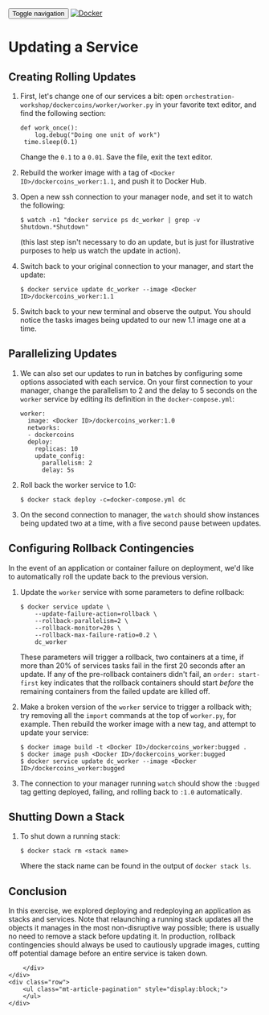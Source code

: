 <html>
<head>
    <title></title>
    <link href='https://maxcdn.bootstrapcdn.com/bootstrap/3.3.7/css/bootstrap.min.css' rel='stylesheet' integrity='sha384-BVYiiSIFeK1dGmJRAkycuHAHRg32OmUcww7on3RYdg4Va+PmSTsz/K68vbdEjh4u' crossorigin='anonymous'>
    <link href="../../app.css" rel="stylesheet" >
</head>
<body>
    <nav class="navbar navbar-default">
    <div class="container">
        <!-- Brand and toggle get grouped for better mobile display -->
        <div class="navbar-header">
        <button type="button" class="navbar-toggle collapsed" data-toggle="collapse" data-target="#bs-example-navbar-collapse-1" aria-expanded="false">
            <span class="sr-only">Toggle navigation</span>
            <span class="icon-bar"></span>
            <span class="icon-bar"></span>
            <span class="icon-bar"></span>
        </button>
        <a class="navbar-brand" href="../../index.html"><img class="logo" src="https://www.docker.com/sites/all/themes/docker/assets/images/brand-full.svg" alt="Docker" title="Docker"/></a>
        </div>
    </div><!-- /.container-fluid -->
    </nav>
    <div class="container">
    <div class="row">
        <h1></h1>
        <div class="content">
            <h1 id="updating-a-service">Updating a Service</h1>
<h2 id="creating-rolling-updates">Creating Rolling Updates</h2>
<ol>
<li><p>First, let&#39;s change one of our services a bit: open <code>orchestration-workshop/dockercoins/worker/worker.py</code> in your favorite text editor, and find the following section:</p>
<pre><code class="lang-python">def work_once():
    log.debug(&quot;Doing one unit of work&quot;)
 time.sleep(0.1)
</code></pre>
<p>Change the <code>0.1</code> to a <code>0.01</code>. Save the file, exit the text editor. </p>
</li>
<li><p>Rebuild the worker image with a tag of <code>&lt;Docker ID&gt;/dockercoins_worker:1.1</code>, and push it to Docker Hub.</p>
</li>
<li><p>Open a new ssh connection to your manager node, and set it to watch the following:</p>
<pre><code class="lang-bash">$ watch -n1 &quot;docker service ps dc_worker | grep -v Shutdown.*Shutdown&quot;
</code></pre>
<p>(this last step isn&#39;t necessary to do an update, but is just for illustrative purposes to help us watch the update in action). </p>
</li>
<li><p>Switch back to your original connection to your manager, and start the update:</p>
<pre><code class="lang-bash">$ docker service update dc_worker --image &lt;Docker ID&gt;/dockercoins_worker:1.1
</code></pre>
</li>
<li><p>Switch back to your new terminal and observe the output. You should notice the tasks images being updated to our new 1.1 image one at a time.</p>
</li>
</ol>
<h2 id="parallelizing-updates">Parallelizing Updates</h2>
<ol>
<li><p>We can also set our updates to run in batches by configuring some options associated with each service. On your first connection to your manager, change the parallelism to 2 and the delay to 5 seconds on the  <code>worker</code> service by editing its definition in the <code>docker-compose.yml</code>:</p>
<pre><code class="lang-yaml">worker:
  image: &lt;Docker ID&gt;/dockercoins_worker:1.0
  networks:
  - dockercoins
  deploy:
    replicas: 10
    update_config:
      parallelism: 2
      delay: 5s
</code></pre>
</li>
<li><p>Roll back the worker service to 1.0:</p>
<pre><code class="lang-bash">$ docker stack deploy -c=docker-compose.yml dc
</code></pre>
</li>
<li><p>On the second connection to manager, the <code>watch</code> should show instances being updated two at a time, with a five second pause between updates.</p>
</li>
</ol>
<h2 id="configuring-rollback-contingencies">Configuring Rollback Contingencies</h2>
<p>In the event of an application or container failure on deployment, we&#39;d like to automatically roll the update back to the previous version.</p>
<ol>
<li><p>Update the <code>worker</code> service with some parameters to define rollback:</p>
<pre><code class="lang-yaml">$ docker service update \
    --update-failure-action=rollback \
    --rollback-parallelism=2 \
    --rollback-monitor=20s \
    --rollback-max-failure-ratio=0.2 \
    dc_worker
</code></pre>
<p>These parameters will trigger a rollback, two containers at a time, if more than 20% of services tasks fail in the first 20 seconds after an update. If any of the pre-rollback containers didn&#39;t fail, an <code>order: start-first</code> key indicates that the rollback containers should start <em>before</em> the remaining containers from the failed update are killed off.</p>
</li>
<li><p>Make a broken version of the <code>worker</code> service to trigger a rollback with; try removing all the <code>import</code> commands at the top of <code>worker.py</code>, for example. Then rebuild the worker image with a new tag, and attempt to update your service:</p>
<pre><code class="lang-bash">$ docker image build -t &lt;Docker ID&gt;/dockercoins_worker:bugged .
$ docker image push &lt;Docker ID&gt;/dockercoins_worker:bugged
$ docker service update dc_worker --image &lt;Docker ID&gt;/dockercoins_worker:bugged
</code></pre>
</li>
<li><p>The connection to your manager running <code>watch</code> should show the <code>:bugged</code> tag getting deployed, failing, and rolling back to <code>:1.0</code> automatically.</p>
</li>
</ol>
<h2 id="shutting-down-a-stack">Shutting Down a Stack</h2>
<ol>
<li><p>To shut down a running stack:</p>
<pre><code class="lang-bash">$ docker stack rm &lt;stack name&gt;
</code></pre>
<p>Where the stack name can be found in the output of <code>docker stack ls</code>.</p>
</li>
</ol>
<h2 id="conclusion">Conclusion</h2>
<p>In this exercise, we explored deploying and redeploying an application as stacks and services. Note that relaunching a running stack updates all the objects it manages in the most non-disruptive way possible; there is usually no need to remove a stack before updating it. In production, rollback contingencies should always be used to cautiously upgrade images, cutting off potential damage before an entire service is taken down.</p>

        </div>        
    </div>
    <div class="row">
        <ul class="mt-article-pagination" style="display:block;">
        </ul>
    </div>
</div>
    <div class="footer"></div>
</body>